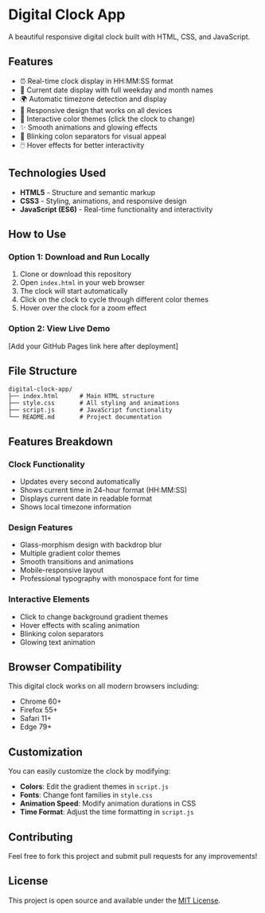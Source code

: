 # Digital Clock App

A beautiful responsive digital clock built with HTML, CSS, and JavaScript.

## Features

- ⏰ Real-time clock display in HH:MM:SS format
- 📅 Current date display with full weekday and month names
- 🌍 Automatic timezone detection and display
- 📱 Responsive design that works on all devices
- 🎨 Interactive color themes (click the clock to change)
- ✨ Smooth animations and glowing effects
- 🔄 Blinking colon separators for visual appeal
- 🖱️ Hover effects for better interactivity



## Technologies Used

- **HTML5** - Structure and semantic markup
- **CSS3** - Styling, animations, and responsive design
- **JavaScript (ES6)** - Real-time functionality and interactivity

## How to Use

### Option 1: Download and Run Locally
1. Clone or download this repository
2. Open `index.html` in your web browser
3. The clock will start automatically
4. Click on the clock to cycle through different color themes
5. Hover over the clock for a zoom effect

### Option 2: View Live Demo
[Add your GitHub Pages link here after deployment]

## File Structure

```
digital-clock-app/
├── index.html      # Main HTML structure
├── style.css       # All styling and animations
├── script.js       # JavaScript functionality
└── README.md       # Project documentation
```

## Features Breakdown

### Clock Functionality
- Updates every second automatically
- Shows current time in 24-hour format (HH:MM:SS)
- Displays current date in readable format
- Shows local timezone information

### Design Features
- Glass-morphism design with backdrop blur
- Multiple gradient color themes
- Smooth transitions and animations
- Mobile-responsive layout
- Professional typography with monospace font for time

### Interactive Elements
- Click to change background gradient themes
- Hover effects with scaling animation
- Blinking colon separators
- Glowing text animation

## Browser Compatibility

This digital clock works on all modern browsers including:
- Chrome 60+
- Firefox 55+
- Safari 11+
- Edge 79+

## Customization

You can easily customize the clock by modifying:

- **Colors**: Edit the gradient themes in `script.js`
- **Fonts**: Change font families in `style.css`
- **Animation Speed**: Modify animation durations in CSS
- **Time Format**: Adjust the time formatting in `script.js`

## Contributing

Feel free to fork this project and submit pull requests for any improvements!

## License

This project is open source and available under the [MIT License](LICENSE).

